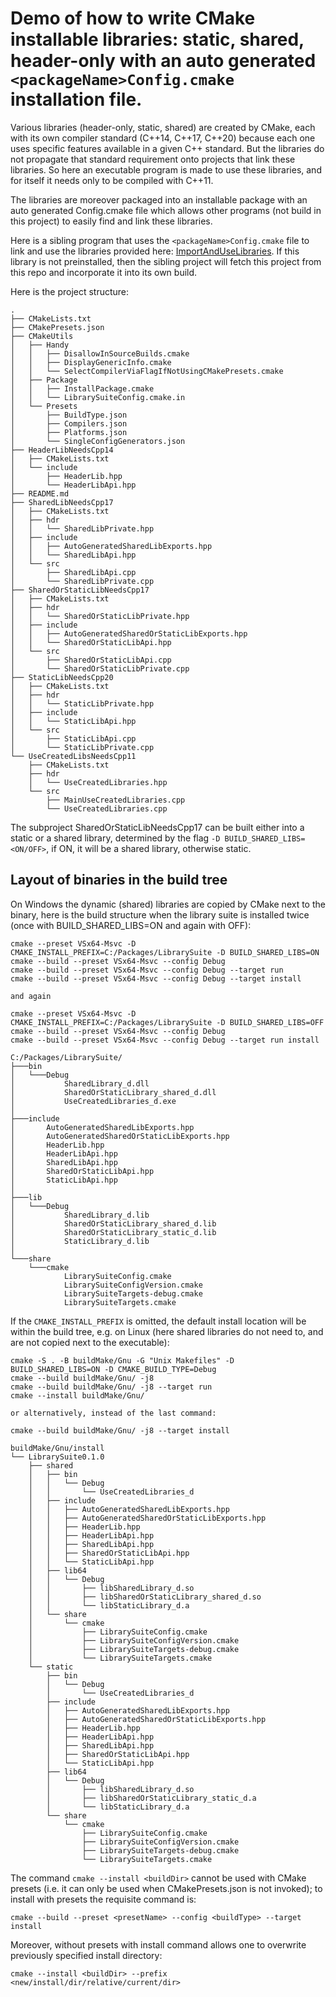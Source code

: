 # Demo of how to write CMake installable libraries: static, shared, header-only with an auto generated `<packageName>Config.cmake` installation file.

Various libraries (header-only, static, shared) are created by CMake, each with its own compiler standard (C++14, C++17, C++20) because each one uses specific features available in a given C++ standard. But the libraries do not propagate that standard requirement onto projects that link these libraries. So here an executable program is made to use these libraries, and for itself it needs only to be compiled with C++11. 

The libraries are moreover packaged into an installable package with an auto generated <packageName>Config.cmake file which allows other programs (not build in this project) to easily find and link these libraries.

Here is a sibling program that uses the `<packageName>Config.cmake` file to link and use the libraries provided here: [ImportAndUseLibraries](https://github.com/MariuszJozef/ImportAndUseLibraries.git). If this library is not preinstalled, then the sibling project will fetch this project from this repo and incorporate it into its own build.

Here is the project structure:
```
.
├── CMakeLists.txt
├── CMakePresets.json
├── CMakeUtils
│   ├── Handy
│   │   ├── DisallowInSourceBuilds.cmake
│   │   ├── DisplayGenericInfo.cmake
│   │   └── SelectCompilerViaFlagIfNotUsingCMakePresets.cmake
│   ├── Package
│   │   ├── InstallPackage.cmake
│   │   └── LibrarySuiteConfig.cmake.in
│   └── Presets
│       ├── BuildType.json
│       ├── Compilers.json
│       ├── Platforms.json
│       └── SingleConfigGenerators.json
├── HeaderLibNeedsCpp14
│   ├── CMakeLists.txt
│   └── include
│       ├── HeaderLib.hpp
│       └── HeaderLibApi.hpp
├── README.md
├── SharedLibNeedsCpp17
│   ├── CMakeLists.txt
│   ├── hdr
│   │   └── SharedLibPrivate.hpp
│   ├── include
│   │   ├── AutoGeneratedSharedLibExports.hpp
│   │   └── SharedLibApi.hpp
│   └── src
│       ├── SharedLibApi.cpp
│       └── SharedLibPrivate.cpp
├── SharedOrStaticLibNeedsCpp17
│   ├── CMakeLists.txt
│   ├── hdr
│   │   └── SharedOrStaticLibPrivate.hpp
│   ├── include
│   │   ├── AutoGeneratedSharedOrStaticLibExports.hpp
│   │   └── SharedOrStaticLibApi.hpp
│   └── src
│       ├── SharedOrStaticLibApi.cpp
│       └── SharedOrStaticLibPrivate.cpp
├── StaticLibNeedsCpp20
│   ├── CMakeLists.txt
│   ├── hdr
│   │   └── StaticLibPrivate.hpp
│   ├── include
│   │   └── StaticLibApi.hpp
│   └── src
│       ├── StaticLibApi.cpp
│       └── StaticLibPrivate.cpp
└── UseCreatedLibsNeedsCpp11
    ├── CMakeLists.txt
    ├── hdr
    │   └── UseCreatedLibraries.hpp
    └── src
        ├── MainUseCreatedLibraries.cpp
        └── UseCreatedLibraries.cpp
```
The subproject SharedOrStaticLibNeedsCpp17 can be built either into a static or a shared library, determined by the flag `-D BUILD_SHARED_LIBS=<ON/OFF>`, if ON, it will be a shared library, otherwise static.

## Layout of binaries in the build tree

On Windows the dynamic (shared) libraries are copied by CMake next to the binary, here is the build structure when the library suite is installed twice (once with BUILD_SHARED_LIBS=ON and again with OFF):
```
cmake --preset VSx64-Msvc -D CMAKE_INSTALL_PREFIX=C:/Packages/LibrarySuite -D BUILD_SHARED_LIBS=ON
cmake --build --preset VSx64-Msvc --config Debug
cmake --build --preset VSx64-Msvc --config Debug --target run
cmake --build --preset VSx64-Msvc --config Debug --target install

and again

cmake --preset VSx64-Msvc -D CMAKE_INSTALL_PREFIX=C:/Packages/LibrarySuite -D BUILD_SHARED_LIBS=OFF
cmake --build --preset VSx64-Msvc --config Debug
cmake --build --preset VSx64-Msvc --config Debug --target run install
```
```
C:/Packages/LibrarySuite/
├───bin
│   └───Debug
│           SharedLibrary_d.dll
│           SharedOrStaticLibrary_shared_d.dll
│           UseCreatedLibraries_d.exe
│
├───include
│       AutoGeneratedSharedLibExports.hpp
│       AutoGeneratedSharedOrStaticLibExports.hpp
│       HeaderLib.hpp
│       HeaderLibApi.hpp
│       SharedLibApi.hpp
│       SharedOrStaticLibApi.hpp
│       StaticLibApi.hpp
│
├───lib
│   └───Debug
│           SharedLibrary_d.lib
│           SharedOrStaticLibrary_shared_d.lib
│           SharedOrStaticLibrary_static_d.lib
│           StaticLibrary_d.lib
│
└───share
    └───cmake
            LibrarySuiteConfig.cmake
            LibrarySuiteConfigVersion.cmake
            LibrarySuiteTargets-debug.cmake
            LibrarySuiteTargets.cmake
```

If the `CMAKE_INSTALL_PREFIX` is omitted, the default install location will be within the build tree, e.g. on Linux (here shared libraries do not need to, and are not copied next to the executable):
```
cmake -S . -B buildMake/Gnu -G "Unix Makefiles" -D BUILD_SHARED_LIBS=ON -D CMAKE_BUILD_TYPE=Debug
cmake --build buildMake/Gnu/ -j8
cmake --build buildMake/Gnu/ -j8 --target run
cmake --install buildMake/Gnu/

or alternatively, instead of the last command:

cmake --build buildMake/Gnu/ -j8 --target install
```
```
buildMake/Gnu/install
└── LibrarySuite0.1.0
    ├── shared
    │   ├── bin
    │   │   └── Debug
    │   │       └── UseCreatedLibraries_d
    │   ├── include
    │   │   ├── AutoGeneratedSharedLibExports.hpp
    │   │   ├── AutoGeneratedSharedOrStaticLibExports.hpp
    │   │   ├── HeaderLib.hpp
    │   │   ├── HeaderLibApi.hpp
    │   │   ├── SharedLibApi.hpp
    │   │   ├── SharedOrStaticLibApi.hpp
    │   │   └── StaticLibApi.hpp
    │   ├── lib64
    │   │   └── Debug
    │   │       ├── libSharedLibrary_d.so
    │   │       ├── libSharedOrStaticLibrary_shared_d.so
    │   │       └── libStaticLibrary_d.a
    │   └── share
    │       └── cmake
    │           ├── LibrarySuiteConfig.cmake
    │           ├── LibrarySuiteConfigVersion.cmake
    │           ├── LibrarySuiteTargets-debug.cmake
    │           └── LibrarySuiteTargets.cmake
    └── static
        ├── bin
        │   └── Debug
        │       └── UseCreatedLibraries_d
        ├── include
        │   ├── AutoGeneratedSharedLibExports.hpp
        │   ├── AutoGeneratedSharedOrStaticLibExports.hpp
        │   ├── HeaderLib.hpp
        │   ├── HeaderLibApi.hpp
        │   ├── SharedLibApi.hpp
        │   ├── SharedOrStaticLibApi.hpp
        │   └── StaticLibApi.hpp
        ├── lib64
        │   └── Debug
        │       ├── libSharedLibrary_d.so
        │       ├── libSharedOrStaticLibrary_static_d.a
        │       └── libStaticLibrary_d.a
        └── share
            └── cmake
                ├── LibrarySuiteConfig.cmake
                ├── LibrarySuiteConfigVersion.cmake
                ├── LibrarySuiteTargets-debug.cmake
                └── LibrarySuiteTargets.cmake
```

The command `cmake --install <buildDir>` cannot be used with CMake presets (i.e. it can only be used when CMakePresets.json is not invoked); to install with presets the requisite command is: 
```
cmake --build --preset <presetName> --config <buildType> --target install
```
Moreover, without presets with install command allows one to overwrite previously specified install directory:
```
cmake --install <buildDir> --prefix <new/install/dir/relative/current/dir>
```
